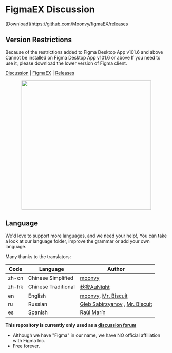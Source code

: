 


# FigmaEX  Discussion

 [Download](https://github.com/Moonvy/figmaEX/releases
 
## Version Restrictions
Because of the restrictions added to Figma Desktop App v101.6 and above
Cannot be installed on Figma Desktop App v101.6 or above 
If you need to use it, please download the lower version of Figma client.


 [Discussion](https://github.com/staff-moonvy/figmaEX/discussions) | [FigmaEX](https://moonvy.com/figmaEX/) | [Releases](https://github.com/Moonvy/figmaEX/releases)

<p align="center">
  <img src="https://github.com/staff-moonvy/figmaEX/raw/master/cover.png" width="404"></img>
</p>



## Language
We'd love to support more languages, and we need your help!, You can take a look at our language folder, improve the grammar or add your own language.

Many thanks to the  translators:

Code|Language|Author
---|---|---
zh-cn| Chinese Simplified| [moonvy](https://twitter.com/MoonvyDesign)
zh-hk| Chinese Traditional| [秋夜AuNight](http://www.aunight.pw)
en| English| [moonvy](https://twitter.com/MoonvyDesign),  [Mr. Biscuit](https://twitter.com/SShuaiqi) 
ru| Russian| [Gleb Sabirzyanov](https://twitter.com/zyumbik) ,  [Mr. Biscuit](https://twitter.com/SShuaiqi) 
es| Spanish| [Raúl Marín](https://www.youtube.com/channel/UCk5x2DjtQq46lwbA4xBicfQ)
 
**This repository is currently only used as a  [discussion forum](https://github.com/staff-moonvy/figmaEX/discussions)** 

- Although we have "Figma" in our name, we have NO official affiliation with Figma Inc.
- Free forever.
